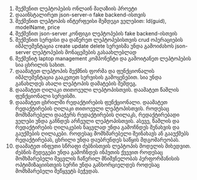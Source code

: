 
1. შექმენით ლეპტოპების ონლაინ მაღაზიის პროეტი
2. დააინსტალირეთ json-server-ი fake backend-ისთვის
3. შექმენით ლეპტოპის ინტერფეისი შემდეგი ველებით: Id(guid), modelName, price
4. შექმენით json-server კონფიგი ლეპტოპების fake backend-ისთვის
5. შექმენით სერვისი და დაწერეთ ლეპტოპებისთვის crud ოპერაციების იმპლემენტაცია
   create
   update
   delete
   სერვისმა უნდა გამოიძახოს json-server ლეპტოპების მონაცემების გასაახლებლად
6. შექმენიტ laptop management კომპონენტი და გამოიტანეთ ლეპტოპების სია ცხრილის სახით.
7. დაამატეთ ლეპტოპის შექმნის ფორმა და ფუნქციონალის იმპლემენტაცია გააკეთეთ სერვისის გამოყენებით. სია უნდა განახლდეს ახალი ლეპტოპის დამატების შემდეგ.
8. დაამატეთ ღილაკი თითოეული ლეპტოპისთვის. დაამატეთ წაშლის ფუნქციონალი სერვისში.
9. დაამატეთ ცხრილში რედაქტირების ფუნქციონალი. დაამატეთ რედაქტირების ღილაკი თითოეული ლეპტოპისთვის. 
   როდესაც მომხმარებელი დააჭერს რედაქტირების ღილაკს, რედაქტირებადი ველები უნდა გაჩნდეს არჩეული ლეპტოპისთვის.
   ასევე, წაშლის და რედაქტირების ღილაკების ნაცვლად უნდა გამოჩნდეს შენახვის და გაუქმების ღილაკები.
   როდესაც მომხმარებელი შეინახავს ან გააუქმებს რედაქტირებას, ცხრილი უნდა დაუბრუნდეს საწყის მდგომარეობას.
10. დაამატეთ ინფუთი სწრაფი ძებნისთვის ლეპტოპის მოდელის მიხედვით. 
    ძებნის შედეგები უნდა გამოჩნდეს ინპუთის ქვევით როდესაც მომხმარებელი შეცვლის ჩაწერილ მნიშვნელობას
    პერფორმანისის ოპტიმიზაციისთვის სერჩი უნდა განხორციელდეს როდესაც მომხმარებელი შეწყვეტს ბეჭვდას. 
